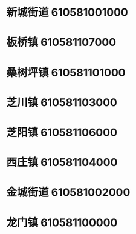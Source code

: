 # 新城街道 610581001000
# 板桥镇 610581107000
# 桑树坪镇 610581101000
# 芝川镇 610581103000
# 芝阳镇 610581106000
# 西庄镇 610581104000
# 金城街道 610581002000
# 龙门镇 610581100000
